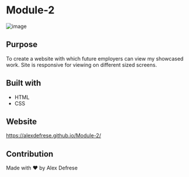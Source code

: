 # Module-2

![image](https://user-images.githubusercontent.com/108629905/183744491-ab801189-70c4-410f-982b-6e8ab1d14d86.png)

## Purpose
To create a website with which future employers can view my showcased work. Site is responsive for viewing on different sized screens. 

## Built with
* HTML
* CSS

## Website
https://alexdefrese.github.io/Module-2/

## Contribution
Made with ❤️ by Alex Defrese

